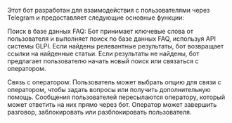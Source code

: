 Этот бот разработан для взаимодействия с пользователями через Telegram и предоставляет следующие основные функции:

Поиск в базе данных FAQ:
Бот принимает ключевые слова от пользователя и выполняет поиск по базе данных FAQ, используя API системы GLPI.
Если найдены релевантные результаты, бот возвращает ссылки на найденные статьи.
Если результаты не найдены, бот предлагает пользователю начать новый поиск или связаться с оператором.

Связь с оператором:
Пользователь может выбрать опцию для связи с оператором, чтобы задать вопросы или получить дополнительную помощь.
Сообщения пользователей пересылаются оператору, который может ответить на них прямо через бот.
Оператор может завершить разговор, заблокировать или разблокировать пользователя.
